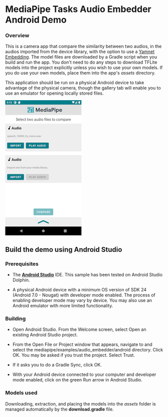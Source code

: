 # MediaPipe Tasks Audio Embedder Android Demo

### Overview

This is a camera app that compare the similarity between two audios, in the
audios imported from the device library, with the option to use a
[Yamnet Embedding](https://storage.googleapis.com/mediapipe-tasks/). The model
files are downloaded by a Gradle script when you build and run the app. You
don't need to do any steps to download TFLite models into the project explicitly
unless you wish to use your own models. If you do use your own models, place
them into the app's *assets* directory.

This application should be run on a physical Android device to take advantage of
the physical camera, though the gallery tab will enable you to use an emulator
for opening locally stored files.

![Audio Embedder Demo](audioembedder.png?raw=true "Audio Embedder Demo")

## Build the demo using Android Studio

### Prerequisites

* The **[Android Studio](https://developer.android.com/studio/index.html)**
  IDE. This sample has been tested on Android Studio Dolphin.

* A physical Android device with a minimum OS version of SDK 24 (Android 7.0 -
  Nougat) with developer mode enabled. The process of enabling developer mode
  may vary by device. You may also use an Android emulator with more limited
  functionality.

### Building

* Open Android Studio. From the Welcome screen, select Open an existing Android
  Studio project.

* From the Open File or Project window that appears, navigate to and select the
  mediapipe/examples/audio_embedder/android directory. Click OK. You may be
  asked if you trust the project. Select Trust.

* If it asks you to do a Gradle Sync, click OK.

* With your Android device connected to your computer and developer mode
  enabled, click on the green Run arrow in Android Studio.

### Models used

Downloading, extraction, and placing the models into the *assets* folder is
managed automatically by the **download.gradle** file.